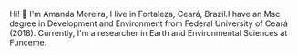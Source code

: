 Hi! 👋
I'm Amanda Moreira, I live in Fortaleza, Ceará, Brazil.I have an Msc degree in Development and Environment from Federal University of Ceará (2018). Currently, I'm a researcher in Earth and Environmental Sciences at Funceme.


<!---
amandamoreyra/amandamoreyra is a ✨ special ✨ repository because its `README.md` (this file) appears on your GitHub profile.
You can click the Preview link to take a look at your changes.
--->

